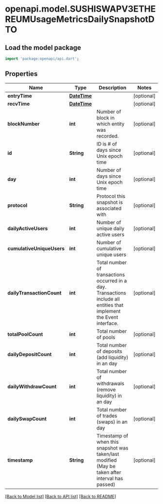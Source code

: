 # openapi.model.SUSHISWAPV3ETHEREUMUsageMetricsDailySnapshotDTO

## Load the model package
```dart
import 'package:openapi/api.dart';
```

## Properties
Name | Type | Description | Notes
------------ | ------------- | ------------- | -------------
**entryTime** | [**DateTime**](DateTime.md) |  | [optional] 
**recvTime** | [**DateTime**](DateTime.md) |  | [optional] 
**blockNumber** | **int** | Number of block in which entity was recorded. | [optional] 
**id** | **String** | ID is # of days since Unix epoch time | [optional] 
**day** | **int** | Number of days since Unix epoch time | [optional] 
**protocol** | **String** | Protocol this snapshot is associated with | [optional] 
**dailyActiveUsers** | **int** | Number of unique daily active users | [optional] 
**cumulativeUniqueUsers** | **int** | Number of cumulative unique users | [optional] 
**dailyTransactionCount** | **int** | Total number of transactions occurred in a day. Transactions include all entities that implement the Event interface. | [optional] 
**totalPoolCount** | **int** | Total number of pools | [optional] 
**dailyDepositCount** | **int** | Total number of deposits (add liquidity) in an day | [optional] 
**dailyWithdrawCount** | **int** | Total number of withdrawals (remove liquidity) in an day | [optional] 
**dailySwapCount** | **int** | Total number of trades (swaps) in an day | [optional] 
**timestamp** | **String** | Timestamp of when this snapshot was taken/last modified (May be taken after interval has passed) | [optional] 

[[Back to Model list]](../README.md#documentation-for-models) [[Back to API list]](../README.md#documentation-for-api-endpoints) [[Back to README]](../README.md)



